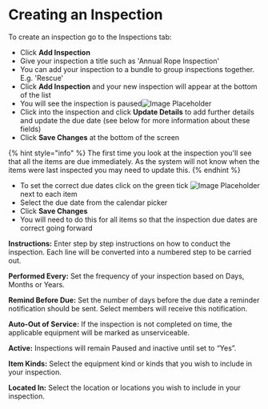# Creating an Inspection

To create an inspection go to the Inspections tab:

* Click **Add Inspection**
* Give your inspection a title such as 'Annual Rope Inspection'
* You can add your inspection to a bundle to group inspections together. E.g. 'Rescue'
* Click **Add Inspection** and your new inspection will appear at the bottom of the list
* You will see the inspection is paused![Image Placeholder](https://support.d4h.org/desk/file/10285336/2020-07-03%20at%2014.14.png)
* Click into the inspection and click **Update Details** to add further details and update the due date \(see below for more information about these fields\)
* Click **Save Changes** at the bottom of the screen

{% hint style="info" %}
The first time you look at the inspection you'll see that all the items are due immediately. As the system will not know when the items were last inspected you may need to update this. 
{% endhint %}

* To set the correct due dates click on the green tick ![Image Placeholder](https://support.d4h.org/desk/file/10285471/image.png) next to each item
* Select the due date from the calendar picker
* Click **Save Changes**
* You will need to do this for all items so that the inspection due dates are correct going forward

  
**Instructions:** Enter step by step instructions on how to conduct the inspection. Each line will be converted into a numbered step to be carried out.  
  
**Performed Every:** Set the frequency of your inspection based on Days, Months or Years.  
  
**Remind Before Due:** Set the number of days before the due date a reminder notification should be sent. Select members will receive this notification.  
  
**Auto-Out of Service:** If the inspection is not completed on time, the applicable equipment will be marked as unserviceable.  
  
**Active:** Inspections will remain Paused and inactive until set to “Yes”.  
  
**Item Kinds:** Select the equipment kind or kinds that you wish to include in your inspection.  
  
**Located In:** Select the location or locations you wish to include in your inspection.   


